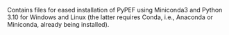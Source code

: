 Contains files for eased installation of PyPEF using Miniconda3 and Python 3.10 
for Windows and Linux (the latter requires Conda, i.e., Anaconda or Miniconda, already being installed). 